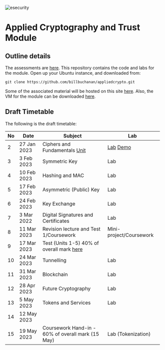 ![esecurity](https://raw.githubusercontent.com/billbuchanan/appliedcrypto/main/z_associated/esecurity_graphics.png)

# Applied Cryptography and Trust Module 

## Outline details
The assessments are [here](https://github.com/billbuchanan/appliedcrypto/tree/main/z_assessments). This repository contains the code and labs for the module. Open up your Ubuntu instance, and downloaded from:
```
git clone https://github.com/billbuchanan/appliedcrypto.git
```

Some of the associated material will be hosted on this site [here](https://asecuritysite.com/csn11131). Also, the VM for the module can be downloaded [here](https://1drv.ms/u/s!AtLuQYeqHsJljfBbjVakRcSGIsQ3GA?e=DgvMbM).


## Draft Timetable
The following is the draft timetable:

| No | Date         | Subject                                            | Lab                            |
|----|--------------|----------------------------------------------------|--------------------------------|
| 2  | 27 Jan 2023  | Ciphers and Fundamentals [Unit](https://github.com/billbuchanan/appliedcrypto/tree/master/unit01_cipher_fundamentals)                      | [Lab](ttps://github.com/billbuchanan/appliedcrypto/blob/master/unit01_cipher_fundamentals/lab/new_lab01.pdf) [Demo](https://www.youtube.com/watch?v=v6H7lHblKes)         |
| 3  | 3 Feb 2023   | Symmetric Key                                  | Lab        |
| 4  | 10 Feb 2023  | Hashing and MAC                                | Lab                     |
| 5  | 17 Feb 2023  | Asymmetric (Public) Key                        | Lab                     |
| 6  | 24 Feb 2023  | Key Exchange                                   | Lab                     |
| 7  | 3 Mar 2022   | Digital Signatures and Certificates                 | Lab                    |
| 8  | 11 Mar 2023  | Revision lecture and Test 1/Coursework   | Mini-project/Coursework |
| 9  | 17 Mar 2023  | Test (Units 1-5) 40% of overall mark [here](https://github.com/billbuchanan/appliedcrypto/tree/main/z_assessments/test01) |                                |
| 10 | 24 Mar 2023  | Tunnelling                                     | Lab                      |
| 11 | 31 Mar 2023   | Blockchain                                                | Lab      |
| 12 | 28 Apr 2023   | Future Cryptography                                    | Lab                            |
| 13 | 5 May 2023  | Tokens and Services                          |    Lab                          | 
| 14 | 12 May 2023   |                                                    |                             |
| 15 | 19 May 2023  | Coursework Hand-in - 60% of overall mark (15 May)    |     Lab (Tokenization)                           |










